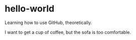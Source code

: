 # hello-world
Learning how to use GitHub, theoretically.

I want to get a cup of coffee, but the sofa is too comfortable.
